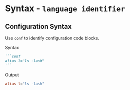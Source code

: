 # Syntax - `language identifier`

## Configuration Syntax

Use `conf` to identify configuration code blocks.

Syntax

````markdown
```conf
alias l="ls -lash"
```
````

Output

```conf
alias l="ls -lash"
```

